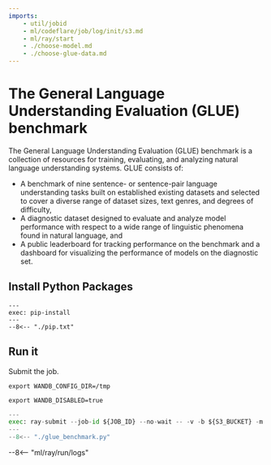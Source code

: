 ```yaml
---
imports:
    - util/jobid
    - ml/codeflare/job/log/init/s3.md
    - ml/ray/start
    - ./choose-model.md
    - ./choose-glue-data.md
---
```


<!--    - ../../../../s3/create/kubernetes/secret-if-needed.md -->

# The General Language Understanding Evaluation (GLUE) benchmark

The General Language Understanding Evaluation (GLUE) benchmark is a collection of resources for training, evaluating, and analyzing natural language understanding systems. GLUE consists of:

- A benchmark of nine sentence- or sentence-pair language understanding tasks built on established existing datasets and selected to cover a diverse range of dataset sizes, text genres, and degrees of difficulty,
- A diagnostic dataset designed to evaluate and analyze model performance with respect to a wide range of linguistic phenomena found in natural language, and
- A public leaderboard for tracking performance on the benchmark and a dashboard for visualizing the performance of models on the diagnostic set.

## Install Python Packages

```shell
---
exec: pip-install
---
--8<-- "./pip.txt"
```

## Run it

Submit the job.

```shell
export WANDB_CONFIG_DIR=/tmp
```

```shell
export WANDB_DISABLED=true
```

```python
---
exec: ray-submit --job-id ${JOB_ID} --no-wait -- -v -b ${S3_BUCKET} -m ${S3_OBJECTMODEL} -g ${S3_OBJECTGLUEDATA} -t WNLI -M -s 40 41 42 43 ${GUIDEBOOK_DASHDASH}
---
--8<-- "./glue_benchmark.py"
```

--8<-- "ml/ray/run/logs"

